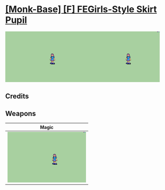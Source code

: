 # [\[Monk-Base\] \[F\] FEGirls-Style Skirt Pupil](./)

<img src="./6.%20Magic/Magic_000.png" alt="[Monk-Base] [F] FEGirls-Style Skirt Pupil standing" />

## Credits



## Weapons


|Magic |
|  :---: |
| <img alt="Magic animation" src="./6.%20Magic/Magic.gif" /> |

